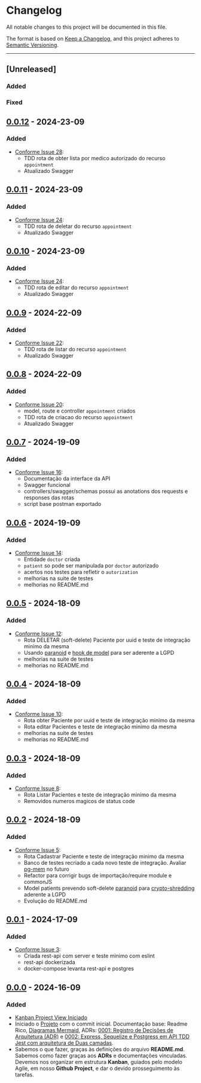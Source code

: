 # Changelog

All notable changes to this project will be documented in this file.

The format is based on [Keep a Changelog](https://keepachangelog.com/en/1.0.0/),
and this project adheres to [Semantic Versioning](https://semver.org/spec/v2.0.0.html).

---

## [Unreleased]
### Added

### Fixed

## [0.0.12] - 2024-23-09
### Added

- [Conforme Issue 28](https://github.com/jtonynet/js-med-planner/issues/28):
  - TDD rota de obter lista por medico autorizado do recurso `appointment`
  - Atualizado Swagger

## [0.0.11] - 2024-23-09
### Added

- [Conforme Issue 24](https://github.com/jtonynet/js-med-planner/issues/26):
  - TDD rota de deletar do recurso `appointment`
  - Atualizado Swagger

## [0.0.10] - 2024-23-09
### Added

- [Conforme Issue 24](https://github.com/jtonynet/js-med-planner/issues/24):
  - TDD rota de editar do recurso `appointment`
  - Atualizado Swagger

## [0.0.9] - 2024-22-09
### Added

- [Conforme Issue 22](https://github.com/jtonynet/js-med-planner/issues/22):
  - TDD rota de listar do recurso `appointment`
  - Atualizado Swagger


## [0.0.8] - 2024-22-09
### Added

- [Conforme Issue 20](https://github.com/jtonynet/js-med-planner/issues/20):
  - model, route e controller `appointment` criados
  - TDD rota de criacao do recurso `appointment`
  - Atualizado Swagger

## [0.0.7] - 2024-19-09
### Added

- [Conforme Issue 16](https://github.com/jtonynet/js-med-planner/issues/16):
  - Documentação da interface da API 
  - Swagger funcional
  - controllers/swagger/schemas possui as anotations dos requests e responses das rotas
  - script base postman exportado


## [0.0.6] - 2024-19-09
### Added

- [Conforme Issue 14](https://github.com/jtonynet/js-med-planner/issues/14):
  - Entidade `doctor` criada
  - `patient` so pode ser manipulada por `doctor` autorizado
  - acertos nos testes para refletir o `autorization`
  - melhorias na suite de testes
  - melhorias no README.md

## [0.0.5] - 2024-18-09
### Added

- [Conforme Issue 12](https://github.com/jtonynet/js-med-planner/issues/12):
  - Rota DELETAR (soft-delete) Paciente por uuid e teste de integração minimo da mesma
  - Usando [paranoid](https://sequelize.org/docs/v6/core-concepts/paranoid/) e [hook de model](https://sequelize.org/docs/v6/other-topics/hooks/#permanent-hooks-with-sequelizeaddhook) para ser aderente a LGPD
  - melhorias na suite de testes
  - melhorias no README.md

## [0.0.4] - 2024-18-09
### Added

- [Conforme Issue 10](https://github.com/jtonynet/js-med-planner/issues/10):
  - Rota obter Paciente por uuid e teste de integração minimo da mesma
  - Rota editar Pacientes e teste de integração minimo da mesma
  - melhorias na suite de testes
  - melhorias no README.md


## [0.0.3] - 2024-18-09
### Added

- [Conforme Issue 8](https://github.com/jtonynet/js-med-planner/issues/8):
  - Rota Listar Pacientes e teste de integração minimo da mesma
  - Removidos numeros magicos de status code

## [0.0.2] - 2024-18-09
### Added

- [Conforme Issue 5](https://github.com/jtonynet/js-med-planner/issues/5):
  - Rota Cadastrar Paciente e teste de integração minimo da mesma
  - Banco de testes recriado a cada novo teste de integração. Avaliar [pg-mem](https://github.com/oguimbal/pg-mem) no futuro
  - Refactor para corrigir bugs de importação/require module e commonJS
  - Model patients prevendo soft-delete [paranoid](https://sequelize.org/docs/v6/core-concepts/paranoid/) para [crypto-shredding](https://en.wikipedia.org/wiki/Crypto-shredding) aderente a LGPD
  - Evolução do README.md


## [0.0.1] - 2024-17-09
### Added

- [Conforme Issue 3](https://github.com/jtonynet/js-med-planner/issues/3):
  - Criada rest-api com server e teste minimo com eslint
  - rest-api dockerizada
  - docker-compose levanta rest-api e postgres



## [0.0.0] - 2024-16-09
### Added

- [Kanban Project View Iniciado](https://github.com/users/jtonynet/projects/6)
- Iniciado o [Projeto](https://github.com/users/jtonynet/projects/3) com o commit inicial. Documentação base: Readme Rico, [Diagramas Mermaid](https://github.com/jtonynet/go-products-api/tree/main#diagrams), ADRs: [0001: Registro de Decisões de Arquitetura (ADR)](./docs/architecture/decisions/registro-de-decisoes-de-arquitetura.md) e [0002: Express, Sequelize e Postgress em API TDD Jest com arquitetura de Duas camadas](./docs/architecture/decisions/0002-express-sequelize-e-postgress-tdd-jest-com-arquitetura-de-api-em-duas-camadas.md).
- Sabemos o que fazer, graças às definições do arquivo __README.md__. Sabemos como fazer graças aos __ADRs__ e documentações vinculadas. Devemos nos organizar em estrutura __Kanban__, guiados pelo modelo Agile, em nosso __Github Project__, e dar o devido prosseguimento às tarefas.

[0.0.12]: https://github.com/jtonynet/js-med-planner/compare/v0.0.11...v0.0.12
[0.0.11]: https://github.com/jtonynet/js-med-planner/compare/v0.0.10...v0.0.11
[0.0.10]: https://github.com/jtonynet/js-med-planner/compare/v0.0.9...v0.0.10
[0.0.9]: https://github.com/jtonynet/js-med-planner/compare/v0.0.8...v0.0.9
[0.0.8]: https://github.com/jtonynet/js-med-planner/compare/v0.0.7...v0.0.8
[0.0.7]: https://github.com/jtonynet/js-med-planner/compare/v0.0.6...v0.0.7
[0.0.6]: https://github.com/jtonynet/js-med-planner/compare/v0.0.5...v0.0.6
[0.0.5]: https://github.com/jtonynet/js-med-planner/compare/v0.0.4...v0.0.5
[0.0.4]: https://github.com/jtonynet/js-med-planner/compare/v0.0.3...v0.0.4
[0.0.3]: https://github.com/jtonynet/js-med-planner/compare/v0.0.2...v0.0.3
[0.0.2]: https://github.com/jtonynet/js-med-planner/compare/v0.0.1...v0.0.2
[0.0.1]: https://github.com/jtonynet/js-med-planner/compare/v0.0.0...v0.0.1
[0.0.0]: https://github.com/jtonynet/js-med-planner/releases/tag/v0.0.0

